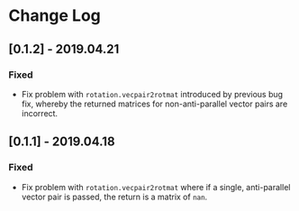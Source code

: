 # Change Log

## [0.1.2] - 2019.04.21

### Fixed

- Fix problem with `rotation.vecpair2rotmat` introduced by previous bug fix, whereby the returned matrices for non-anti-parallel vector pairs are incorrect.

## [0.1.1] - 2019.04.18

### Fixed

- Fix problem with `rotation.vecpair2rotmat` where if a single, anti-parallel vector pair is passed, the return is a matrix of `nan`.
